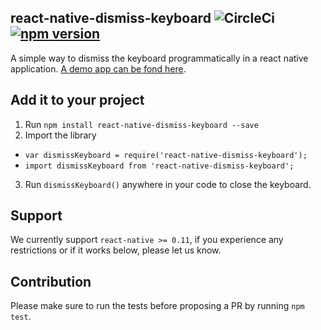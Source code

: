 ## react-native-dismiss-keyboard ![CircleCi](https://circleci.com/gh/DanielMSchmidt/react-native-dismiss-keyboard.png?circle-token=905f7ed099611e3f8079a5bf72674beab5e55e50) [![npm version](https://badge.fury.io/js/react-native-dismiss-keyboard.svg)](https://badge.fury.io/js/react-native-dismiss-keyboard)

A simple way to dismiss the keyboard programmatically in a react native application. [A demo app can be fond here](https://github.com/DanielMSchmidt/DismissKeyboardExample).

## Add it to your project

1. Run `npm install react-native-dismiss-keyboard --save`
2. Import the library
  - `var dismissKeyboard = require('react-native-dismiss-keyboard');`
  - `import dismissKeyboard from 'react-native-dismiss-keyboard';`
3. Run `dismissKeyboard()` anywhere in your code to close the keyboard.

## Support

We currently support `react-native >= 0.11`, if you experience any restrictions or if it works below, please let us know.

## Contribution

Please make sure to run the tests before proposing a PR by running `npm test`.
